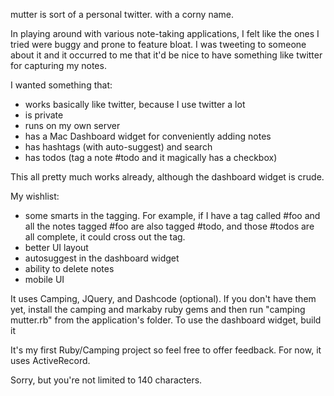 mutter is sort of a personal twitter. with a corny name. 

In playing around with various note-taking applications, I felt like the ones I tried were buggy and prone to feature bloat. I was tweeting to someone about it and it occurred to me that it'd be nice to have something like twitter for capturing my notes. 

I wanted something that:

* works basically like twitter, because I use twitter a lot
* is private
* runs on my own server
* has a Mac Dashboard widget for conveniently adding notes
* has hashtags (with auto-suggest) and search
* has todos (tag a note #todo and it magically has a checkbox)

This all pretty much works already, although the dashboard widget is crude. 

My wishlist:

* some smarts in the tagging. For example, if I have a tag called #foo and all the notes tagged #foo are also tagged #todo, and those #todos are all complete, it could cross out the tag.
* better UI layout
* autosuggest in the dashboard widget
* ability to delete notes
* mobile UI

It uses Camping, JQuery, and Dashcode (optional). If you don't have them yet, install the camping and markaby ruby gems and then run "camping mutter.rb" from the application's folder. To use the dashboard widget, build it 

It's my first Ruby/Camping project so feel free to offer feedback. For now, it uses ActiveRecord. 

Sorry, but you're not limited to 140 characters.
